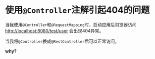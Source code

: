 # 使用`@Controller`注解引起404的问题

当我使用`@Controller`和`@RequestMapping`时，启动应用后浏览器访问[http://localhost:8080/test/user](http://localhost:8080/test/user)
会出现404异常。

当我将`@Controller`换成`@RestController`后可以正常访问。

**why?**
